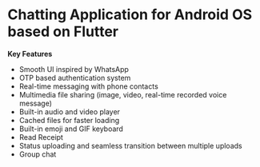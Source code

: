 # Chatting Application for Android OS based on Flutter
**Key Features**
<ul>
  <li>Smooth UI inspired by WhatsApp</li>
  <li>OTP based authentication system</li>
  <li>Real-time messaging with phone contacts</li>
  <li>Multimedia file sharing (image, video, real-time recorded voice message) </li>
  <li>Built-in audio and video player</li>
  <li>Cached files for faster loading</li>
  <li>Built-in emoji and GIF keyboard</li>
  <li>Read Receipt</li>
  <li>Status uploading and seamless transition between multiple uploads</li>
  <li>Group chat</li>
</ul>

